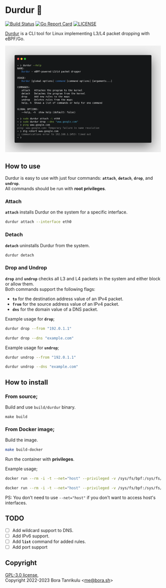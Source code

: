 # Durdur 🐝

[![Build Status](https://github.com/boratanrikulu/durdur/actions/workflows/test.yml/badge.svg)](https://github.com/boratanrikulu/durdur/actions)
[![Go Report Card](https://goreportcard.com/badge/github.com/boratanrikulu/durdur)](https://goreportcard.com/report/github.com/boratanrikulu/durdur)
[![LICENSE](https://img.shields.io/github/license/boratanrikulu/durdur.svg)](https://github.com/boratanrikulu/durdur/blob/main/LICENSE)

[Durdur](https://www.youtube.com/watch?v=sF0QweCoaMo) is a CLI tool for Linux implementing L3/L4 packet dropping with eBPF/Go.

![example](doc/example.png)

## How to use

Durdur is easy to use with just four commands: **`attach`**, **`detach`**, **`drop`**, and **`undrop`**.  
All commands should be run with **root privileges**.

### Attach

**`attach`** installs Durdur on the system for a specific interface.

```sh
durdur attach --interface eth0
```

### Detach

**`detach`** uninstalls Durdur from the system.

```sh
durdur detach
```

### Drop and Undrop

**`drop`** and **`undrop`** checks all L3 and L4 packets in the system and either block or allow them.  
Both commands support the following flags:  

- **`to`** for the destination address value of an IPv4 packet.
- **`from`** for the source address value of an IPv4 packet.
- **`dns`** for the domain value of a DNS packet.

Example usage for **`drop`**;

```sh
durdur drop --from "192.0.1.1"
```

```sh
durdur drop --dns "example.com"
```

Example usage for **`undrop`**;

```sh
durdur undrop --from "192.0.1.1"
```

```sh
durdur undrop --dns "example.com"
```

## How to install

### From source;

Build and use `build/durdur` binary.

```
make build
```

### From Docker image;

Build the image.  
```sh
make build-docker
```

Run the container with **privileges**.  

Example usage;  

```sh
docker run --rm -i -t --net="host" --privileged -v /sys/fs/bpf:/sys/fs/bpf durdur -- attach -i eth0
```

```sh
docker run --rm -i -t --net="host" --privileged -v /sys/fs/bpf:/sys/fs/bpf durdur -- drop --dns "example"
```

PS: You don't need to use `--net="host"` if you don't want to access host's interfaces.

## TODO

- [ ] Add wildcard support to DNS.
- [ ] Add IPv6 support.
- [ ] Add **`list`** command for added rules.
- [ ] Add port support

## Copyright

[GPL-3.0 license](https://github.com/boratanrikulu/durdur/blob/main/LICENSE),  
Copyright 2022-2023 Bora Tanrikulu <[me@bora.sh](mailto:me@bora.sh)>
